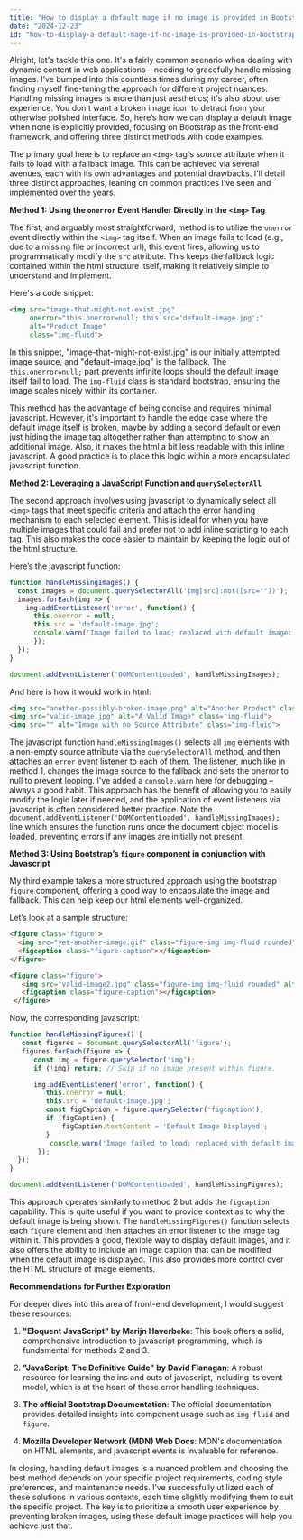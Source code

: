 ```yaml
---
title: "How to display a default mage if no image is provided in Bootstrap?"
date: "2024-12-23"
id: "how-to-display-a-default-mage-if-no-image-is-provided-in-bootstrap"
---
```


Alright, let's tackle this one. It's a fairly common scenario when dealing with dynamic content in web applications – needing to gracefully handle missing images. I’ve bumped into this countless times during my career, often finding myself fine-tuning the approach for different project nuances. Handling missing images is more than just aesthetics; it's also about user experience. You don't want a broken image icon to detract from your otherwise polished interface. So, here’s how we can display a default image when none is explicitly provided, focusing on Bootstrap as the front-end framework, and offering three distinct methods with code examples.

The primary goal here is to replace an `<img>` tag's source attribute when it fails to load with a fallback image. This can be achieved via several avenues, each with its own advantages and potential drawbacks. I'll detail three distinct approaches, leaning on common practices I’ve seen and implemented over the years.

**Method 1: Using the `onerror` Event Handler Directly in the `<img>` Tag**

The first, and arguably most straightforward, method is to utilize the `onerror` event directly within the `<img>` tag itself. When an image fails to load (e.g., due to a missing file or incorrect url), this event fires, allowing us to programmatically modify the `src` attribute. This keeps the fallback logic contained within the html structure itself, making it relatively simple to understand and implement.

Here's a code snippet:

```html
<img src="image-that-might-not-exist.jpg"
     onerror="this.onerror=null; this.src='default-image.jpg';"
     alt="Product Image"
     class="img-fluid">
```

In this snippet, "image-that-might-not-exist.jpg" is our initially attempted image source, and "default-image.jpg" is the fallback. The `this.onerror=null;` part prevents infinite loops should the default image itself fail to load. The `img-fluid` class is standard bootstrap, ensuring the image scales nicely within its container.

This method has the advantage of being concise and requires minimal javascript. However, it's important to handle the edge case where the default image itself is broken, maybe by adding a second default or even just hiding the image tag altogether rather than attempting to show an additional image. Also, it makes the html a bit less readable with this inline javascript. A good practice is to place this logic within a more encapsulated javascript function.

**Method 2: Leveraging a JavaScript Function and `querySelectorAll`**

The second approach involves using javascript to dynamically select all `<img>` tags that meet specific criteria and attach the error handling mechanism to each selected element. This is ideal for when you have multiple images that could fail and prefer not to add inline scripting to each tag. This also makes the code easier to maintain by keeping the logic out of the html structure.

Here’s the javascript function:

```javascript
function handleMissingImages() {
  const images = document.querySelectorAll('img[src]:not([src=""])');
  images.forEach(img => {
    img.addEventListener('error', function() {
      this.onerror = null;
      this.src = 'default-image.jpg';
      console.warn('Image failed to load; replaced with default image:', this);
      });
  });
}

document.addEventListener('DOMContentLoaded', handleMissingImages);
```

And here is how it would work in html:

```html
<img src="another-possibly-broken-image.png" alt="Another Product" class="img-fluid">
<img src="valid-image.jpg" alt="A Valid Image" class="img-fluid">
<img src="" alt="Image with no Source Attribute" class="img-fluid">
```

The javascript function `handleMissingImages()` selects all `img` elements with a non-empty source attribute via the `querySelectorAll` method, and then attaches an `error` event listener to each of them. The listener, much like in method 1, changes the image source to the fallback and sets the onerror to null to prevent looping. I've added a `console.warn` here for debugging – always a good habit. This approach has the benefit of allowing you to easily modify the logic later if needed, and the application of event listeners via javascript is often considered better practice. Note the `document.addEventListener('DOMContentLoaded', handleMissingImages);` line which ensures the function runs once the document object model is loaded, preventing errors if any images are initially not present.

**Method 3: Using Bootstrap’s `figure` component in conjunction with Javascript**

My third example takes a more structured approach using the bootstrap `figure` component, offering a good way to encapsulate the image and fallback. This can help keep our html elements well-organized.

Let’s look at a sample structure:

```html
<figure class="figure">
  <img src="yet-another-image.gif" class="figure-img img-fluid rounded" alt="Still another image">
  <figcaption class="figure-caption"></figcaption>
</figure>

<figure class="figure">
   <img src="valid-image2.jpg" class="figure-img img-fluid rounded" alt="Another Valid Image">
   <figcaption class="figure-caption"></figcaption>
 </figure>
```

Now, the corresponding javascript:

```javascript
function handleMissingFigures() {
   const figures = document.querySelectorAll('figure');
   figures.forEach(figure => {
      const img = figure.querySelector('img');
      if (!img) return; // Skip if no image present within figure.

      img.addEventListener('error', function() {
         this.onerror = null;
         this.src = 'default-image.jpg';
         const figCaption = figure.querySelector('figcaption');
         if (figCaption) {
             figCaption.textContent = 'Default Image Displayed';
         }
          console.warn('Image failed to load; replaced with default image in figure:', this);
       });
  });
}

document.addEventListener('DOMContentLoaded', handleMissingFigures);
```
This approach operates similarly to method 2 but adds the `figcaption` capability.  This is quite useful if you want to provide context as to why the default image is being shown. The `handleMissingFigures()` function selects each `figure` element and then attaches an error listener to the image tag within it.  This provides a good, flexible way to display default images, and it also offers the ability to include an image caption that can be modified when the default image is displayed.  This also provides more control over the HTML structure of image elements.

**Recommendations for Further Exploration**

For deeper dives into this area of front-end development, I would suggest these resources:

1.  **"Eloquent JavaScript" by Marijn Haverbeke**: This book offers a solid, comprehensive introduction to javascript programming, which is fundamental for methods 2 and 3.

2.  **"JavaScript: The Definitive Guide" by David Flanagan**: A robust resource for learning the ins and outs of javascript, including its event model, which is at the heart of these error handling techniques.

3.  **The official Bootstrap Documentation**: The official documentation provides detailed insights into component usage such as `img-fluid` and `figure`.

4.  **Mozilla Developer Network (MDN) Web Docs**: MDN's documentation on HTML elements, and javascript events is invaluable for reference.

In closing, handling default images is a nuanced problem and choosing the best method depends on your specific project requirements, coding style preferences, and maintenance needs. I’ve successfully utilized each of these solutions in various contexts, each time slightly modifying them to suit the specific project. The key is to prioritize a smooth user experience by preventing broken images, using these default image practices will help you achieve just that.
